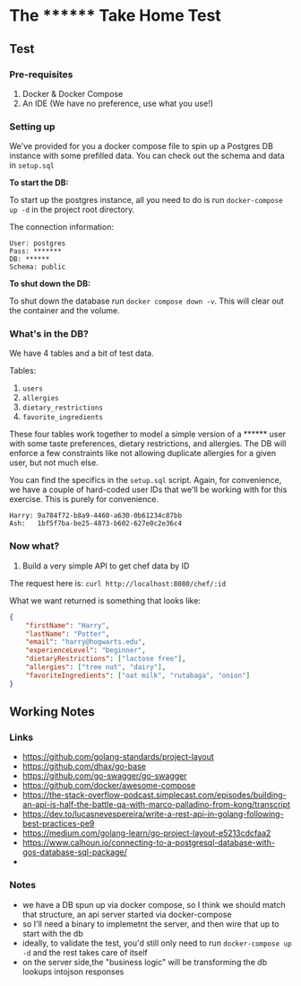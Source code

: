 # The ****** Take Home Test

## Test

### Pre-requisites

1. Docker & Docker Compose
2. An IDE (We have no preference, use what you use!)


### Setting up

We've provided for you a docker compose file to spin up a Postgres DB instance with some prefilled data.
You can check out the schema and data in `setup.sql`

__To start the DB:__

To start up the postgres instance, all you need to do is run `docker-compose up -d` in the 
project root directory.

The connection information:
```
User: postgres
Pass: *******
DB: ******
Schema: public
```

__To shut down the DB:__

To shut down the database run `docker compose down -v`. This will clear out the container and the volume.

### What's in the DB?

We have 4 tables and a bit of test data.

Tables:
1. `users`
2. `allergies`
3. `dietary_restrictions`
4. `favorite_ingredients`

These four tables work together to model a simple version of a ****** user with some taste preferences,
dietary restrictions, and allergies. The DB will enforce a few constraints like not allowing duplicate
allergies for a given user, but not much else.

You can find the specifics in the `setup.sql` script. Again, for convenience, we have a couple of hard-coded
user IDs that we'll be working with for this exercise. This is purely for convenience.

```
Harry: 9a784f72-b8a9-4460-a630-0b61234c87bb
Ash:   1bf5f7ba-be25-4873-b602-627e0c2e36c4
```

### Now what?

1. Build a very simple API to get chef data by ID

The request here is: `curl http://localhost:8080/chef/:id`

What we want returned is something that looks like:

```json
{
    "firstName": "Harry",
    "lastName": "Potter",
    "email": "harry@hogwarts.edu",
    "experienceLevel": "beginner",
    "dietaryRestrictions": ["lactose free"],
    "allergies": ["tree nut", "dairy"],
    "favoriteIngredients": ["oat milk", "rutabaga", "onion"]
}
```

## Working Notes

### Links

- https://github.com/golang-standards/project-layout
- https://github.com/dhax/go-base
- https://github.com/go-swagger/go-swagger
- https://github.com/docker/awesome-compose
- https://the-stack-overflow-podcast.simplecast.com/episodes/building-an-api-is-half-the-battle-qa-with-marco-palladino-from-kong/transcript
- https://dev.to/lucasnevespereira/write-a-rest-api-in-golang-following-best-practices-pe9
- https://medium.com/golang-learn/go-project-layout-e5213cdcfaa2
- https://www.calhoun.io/connecting-to-a-postgresql-database-with-gos-database-sql-package/
- 

### Notes

- we have a DB spun up via docker compose, so I think we should match that structure, an api server started via docker-compose
- so I'll need a binary to implemetnt the server, and then wire that up to start with the db
- ideally, to validate the test, you'd still only need to run `docker-compose up -d` and the rest takes care of itself
- on the server side,the "business logic" will be transforming the db lookups intojson responses
